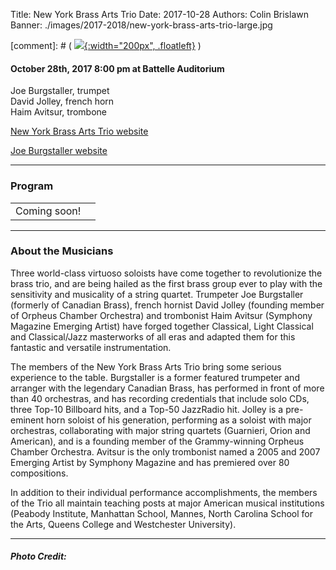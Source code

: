 Title: New York Brass Arts Trio
Date: 2017-10-28
Authors: Colin Brislawn
Banner: ./images/2017-2018/new-york-brass-arts-trio-large.jpg

[comment]: # ( [![ ]({filename}/images/2017-2018/YoungArtists400.jpg){:width="200px", .floatleft}]({filename}./NewYorkBrassArtsTrio.md) )


#### October 28th, 2017 8:00 pm at Battelle Auditorium

Joe Burgstaller, trumpet <br>
David Jolley, french horn <br>
Haim Avitsur, trombone  

[New York Brass Arts Trio website](http://www.dispeker.com/artist.php?id=nybrassarts)

[Joe Burgstaller website](http://www.joeburgstaller.com/nybat.shtml)

---

### Program

|                          |                                  |
|--------------------------|---------------------------------:|
| Coming soon!             |                              |


---

### About the Musicians

Three world-class virtuoso soloists have come together to revolutionize the brass trio, and are being hailed as the first brass group ever to play with the sensitivity and musicality of a string quartet. Trumpeter Joe Burgstaller (formerly of Canadian Brass), french hornist David Jolley (founding member of Orpheus Chamber Orchestra) and trombonist Haim Avitsur (Symphony Magazine Emerging Artist) have forged together Classical, Light Classical and Classical/Jazz masterworks of all eras and adapted them for this fantastic and versatile instrumentation.

The members of the New York Brass Arts Trio bring some serious experience to the table. Burgstaller is a former featured trumpeter and arranger with the legendary Canadian Brass, has performed in front of more than 40 orchestras, and has recording credentials that include solo CDs, three Top-10 Billboard hits, and a Top-50 JazzRadio hit. Jolley is a pre-eminent horn soloist of his generation, performing as a soloist with major orchestras, collaborating with major string quartets (Guarnieri, Orion and American), and is a founding member of the Grammy-winning Orpheus Chamber Orchestra. Avitsur is the only trombonist named a 2005 and 2007 Emerging Artist by Symphony Magazine and has premiered over 80 compositions.

In addition to their individual performance accomplishments, the members of the Trio all maintain teaching posts at major American musical institutions (Peabody Institute, Manhattan School, Mannes, North Carolina School for the Arts, Queens College and Westchester University).

---

##### Photo Credit:
